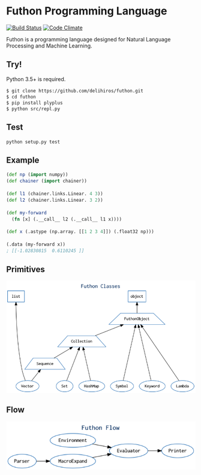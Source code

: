 # Futhon Programming Language
[![Build Status](https://travis-ci.org/rcmdnk/travis-test.svg?branch=master)](https://travis-ci.org/rcmdnk/travis-test)
[![Code Climate](https://codeclimate.com/github/delihiros/futhon/badges/gpa.svg)](https://codeclimate.com/github/delihiros/futhon)

Futhon is a programming language designed for Natural Language Processing and Machine Learning.

## Try!

Python 3.5+ is required.

```
$ git clone https://github.com/delihiros/futhon.git
$ cd futhon
$ pip install plyplus
$ python src/repl.py
```

## Test

```
python setup.py test
```

## Example

```clojure
(def np (import numpy))
(def chainer (import chainer))

(def l1 (chainer.links.Linear. 4 3))
(def l2 (chainer.links.Linear. 3 2))

(def my-forward
  (fn [x] (.__call__ l2 (.__call__ l1 x))))

(def x (.astype (np.array. [[1 2 3 4]]) (.float32 np)))

(.data (my-forward x))
; [[-1.02830815  0.6110245 ]]
```

## Primitives

![class](./resources/classes.png)

## Flow

![flow](./resources/flow.png)
